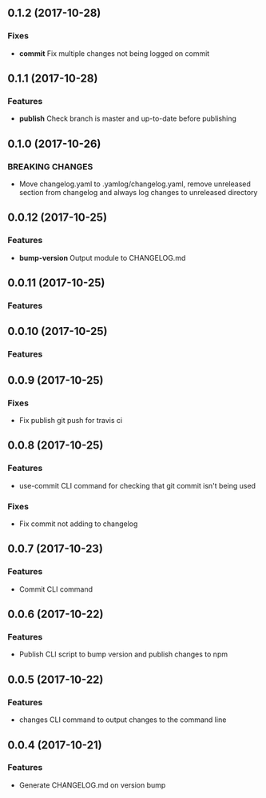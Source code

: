 ## 0.1.2 (2017-10-28)
### Fixes
* **commit** Fix multiple changes not being logged on commit

## 0.1.1 (2017-10-28)
### Features
* **publish** Check branch is master and up-to-date before publishing

## 0.1.0 (2017-10-26)
### BREAKING CHANGES
* Move changelog.yaml to .yamlog/changelog.yaml, remove unreleased section from changelog and always log changes to unreleased directory

## 0.0.12 (2017-10-25)
### Features
* **bump-version** Output module to CHANGELOG.md

## 0.0.11 (2017-10-25)
### Features

## 0.0.10 (2017-10-25)
### Features

## 0.0.9 (2017-10-25)
### Fixes
* Fix publish git push for travis ci

## 0.0.8 (2017-10-25)
### Features
* use-commit CLI command for checking that git commit isn't being used
### Fixes
* Fix commit not adding to changelog

## 0.0.7 (2017-10-23)
### Features
* Commit CLI command

## 0.0.6 (2017-10-22)
### Features
* Publish CLI script to bump version and publish changes to npm

## 0.0.5 (2017-10-22)
### Features
* changes CLI command to output changes to the command line

## 0.0.4 (2017-10-21)
### Features
* Generate CHANGELOG.md on version bump

